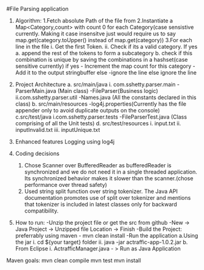 #File Parsing application

1. Algorithm:
	1.Fetch absolute Path of the file from 
	2.Instantiate a Map<Category,count> with count 0 for each Category(case sensistive currently. Making it case insensitve just would require us to say map.get(category.toUpper() instead of map.get(category))
	3.For each line in the file
		i. Get the first Token.
		ii. Check if its a valid category. 
			If yes
				a. append the rest of the tokens to form a subcategory
				b. check if this combination is unique by saving the combinations in a hashset(case sensitive currently)
					if yes
					- Increment the map count for this category 
					- Add it to the output stringbuffer
					else
					-ignore the line
			else
				ignore the line


2. Project Architecture
	a. src/main/java
		i. com.sshetty.parser.main
			-ParserMain.java (Main class)
			-FileParser(Business logic)
		ii.com.sshetty.parser.util
			-Names.java (All the constants declared in this class)
	b. src/main/resources
		-log4j.properties(Currently has the file appender only to avoid duplicate outputs on the console)	
	c.src/test/java
		i.com.sshetty.parser.tests
			-FileParserTest.java (Class comprising of all the Unit tests)
	d. src/test/resources
		i.  input.txt
		ii. inputInvalid.txt
		iii. inputUnique.txt
		
3. Enhanced features
	Logging using log4j
	
5. Coding decisions 
	1. Chose Scanner over BufferedReader as bufferedReader is synchronized and we do not need it in a single threaded application.
		Its synchronized behavior makes it slower than the scanner.(chose performance over thread safety)
	2. Used string split function over string tokenizer. The Java API documentation promotes use of split over tokenizer and
	   mentions that tokenizer is included in latest classes only for backward compatibility.
	
4. How to run:
	-Unzip the project file or get the src from github
	-New -> Java Project -> Unzipped file Location -> Finish
	-Build the Project: preferrably using maven - mvn clean install
	-Run the application
		a.Using the jar
			i. cd ${your target} folder
			ii. java -jar actraffic-app-1.0.2.jar
		b. From Eclipse
			i. ActrafficManager.java - > Run as Java Application





Maven goals:
mvn clean compile
mvn test
mvn install

